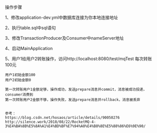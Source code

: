 操作步骤

1、修改application-dev.yml中数据库连接为你本地连接地址

2、执行table.sql中sql语句

3、修改TransactionProducer及Consumer中nameServer地址

4、启动MainApplication

5、用户1给用户2转账操作，访问http://localhost:8080/test/mqTest
    每次转账100元

    用户1初始金额100
    用户2初始金额0
    
    第一次转账用户1金额足够，操作成功，发送prepare消息并commit，消息被成功投递，consumer消费到
    第一次转账用户2金额不够，操作失败，发送prepare消息并rollback，消息被丢弃
    
    
    参考：
    https://blog.csdn.net/hosaos/article/details/90050276
    http://silence.work/2018/08/22/RocketMQ-4-3%E4%BA%8B%E5%8A%A1%E4%BD%BF%E7%94%A8%E4%B8%8E%E5%88%86%E6%9E%90/